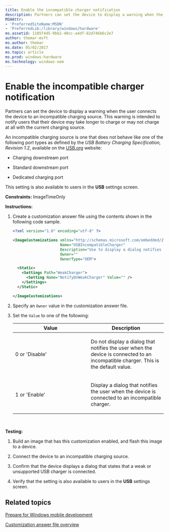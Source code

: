 ```yaml
---
title: Enable the incompatible charger notification
description: Partners can set the device to display a warning when the user connects the device to an incompatible charging source.
MSHAttr:
- 'PreferredSiteName:MSDN'
- 'PreferredLib:/library/windows/hardware'
ms.assetid: 1185f4d5-9bb2-40cc-a4df-82d746b6c2e7
author: themar-msft
ms.author: themar
ms.date: 05/02/2017
ms.topic: article
ms.prod: windows-hardware
ms.technology: windows-oem
---
```


# Enable the incompatible charger notification


Partners can set the device to display a warning when the user connects the device to an incompatible charging source. This warning is intended to notify users that their device may take longer to charge or may not charge at all with the current charging source.

An incompatible charging source is one that does not behave like one of the following port types as defined by the *USB Battery Charging Specification, Revision 1.2*, available on the [USB.org](http://go.microsoft.com/fwlink/p/?LinkID=64124) website:

-   Charging downstream port

-   Standard downstream port

-   Dedicated charging port

This setting is also available to users in the **USB** settings screen.

<a href="" id="constraints---imagetimeonly"></a>**Constraints:** ImageTimeOnly  

<a href="" id="instructions-"></a>**Instructions:**  
1.  Create a customization answer file using the contents shown in the following code sample.

    ```XML
    <?xml version="1.0" encoding="utf-8" ?>  

    <ImageCustomizations xmlns="http://schemas.microsoft.com/embedded/2004/10/ImageUpdate"  
                         Name="USBIncompatibleCharger"  
                         Description="Use to display a dialog notifies the user when the phone is connected to an incompatible charger."  
                         Owner=""  
                         OwnerType="OEM"> 

      <Static>  
        <Settings Path="WeakCharger">  
          <Setting Name="NotifyOnWeakCharger" Value="" />   
        </Settings>  
      </Static>

    </ImageCustomizations>
    ```

2.  Specify an `Owner` value in the customization answer file.

3.  Set the `Value` to one of the following:

    <table>
    <colgroup>
    <col width="50%" />
    <col width="50%" />
    </colgroup>
    <thead>
    <tr class="header">
    <th>Value</th>
    <th>Description</th>
    </tr>
    </thead>
    <tbody>
    <tr class="odd">
    <td><p>0 or 'Disable'</p></td>
    <td><p>Do not display a dialog that notifies the user when the device is connected to an incompatible charger. This is the default value.</p></td>
    </tr>
    <tr class="even">
    <td><p>1 or 'Enable'</p></td>
    <td><p>Display a dialog that notifies the user when the device is connected to an incompatible charger.</p></td>
    </tr>
    </tbody>
    </table>

     

<a href="" id="testing-"></a>**Testing:**  
1.  Build an image that has this customization enabled, and flash this image to a device.

2.  Connect the device to an incompatible charging source.

3.  Confirm that the device displays a dialog that states that a weak or unsupported USB charger is connected.

4.  Verify that the setting is also available to users in the **USB** settings screen.

## Related topics

[Prepare for Windows mobile development](https://docs.microsoft.com/en-us/windows-hardware/manufacture/mobile/preparing-for-windows-mobile-development)

[Customization answer file overview](https://docs.microsoft.com/en-us/windows-hardware/customize/mobile/mcsf/customization-answer-file)
